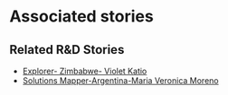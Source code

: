 # Associated stories

<!-- !!DO NOT REMOVE!! start autogenerated hyperlinks -->
## Related R&D Stories
- [Explorer\- Zimbabwe\- Violet Katio](/stories/?doc=6_Violet_Zimbabwe-en-US)
- [Solutions Mapper\-Argentina\-Maria Veronica Moreno](/stories/?doc=Vero_edited-en-US)
<!-- !!DO NOT REMOVE!! end autogenerated hyperlinks -->